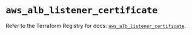 # `aws_alb_listener_certificate`

Refer to the Terraform Registry for docs: [`aws_alb_listener_certificate`](https://registry.terraform.io/providers/hashicorp/aws/6.8.0/docs/resources/alb_listener_certificate).
